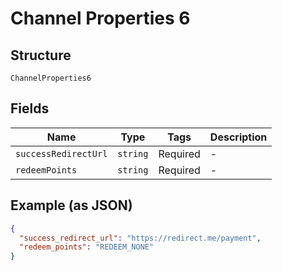 
# Channel Properties 6

## Structure

`ChannelProperties6`

## Fields

| Name | Type | Tags | Description |
|  --- | --- | --- | --- |
| `successRedirectUrl` | `string` | Required | - |
| `redeemPoints` | `string` | Required | - |

## Example (as JSON)

```json
{
  "success_redirect_url": "https://redirect.me/payment",
  "redeem_points": "REDEEM_NONE"
}
```

